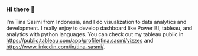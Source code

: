### Hi there 👋

I'm Tina Sasmi from Indonesia, and I do visualization to data analytics and development. I really enjoy to develop dashboard like Power BI, tableau, and analytics with python languages. You can check out my tableau public in https://public.tableau.com/app/profile/tina.sasmi/vizzes and https://www.linkedin.com/in/tina-sasmi/.
